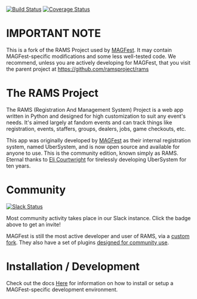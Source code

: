 [![Build Status](https://travis-ci.org/magfest/ubersystem.svg)](https://travis-ci.org/magfest/ubersystem) [![Coverage Status](https://coveralls.io/repos/github/magfest/ubersystem/badge.svg?branch=master)](https://coveralls.io/github/magfest/ubersystem?branch=master)

IMPORTANT NOTE
==============

This is a fork of the RAMS Project used by [MAGFest](http://magfest.org).  It may contain MAGFest-specific modifications and some less well-tested code. We recommend, unless you are actively developing for MAGFest, that you visit the parent project at https://github.com/ramsproject/rams

The RAMS Project
=======

The RAMS (Registration And Management System) Project is a web app written in Python and designed for high customization to suit any event's needs. It's aimed largely at fandom events and can track things like registration, events, staffers, groups, dealers, jobs, game checkouts, etc.

This app was originally developed by [MAGFest](http://magfest.org) as their internal registration system, named UberSystem, and is now open source and available for anyone to use. This is the community edition, known simply as RAMS. Eternal thanks to [Eli Courtwright](https://github.com/EliAndrewC) for tirelessly developing UberSystem for ten years.

Community
=========
[![Slack Status](https://slackin-ramsproject.herokuapp.com/badge.svg)](https://slackin-ramsproject.herokuapp.com/)

Most community activity takes place in our Slack instance. Click the badge above to get an invite!

MAGFest is still the most active developer and user of RAMS, via a [custom fork](https://github.com/magfest/ubersystem). They also have a set of plugins [designed for community use](https://github.com/rams).

Installation / Development
===========================

Check out the docs [Here](INSTALL.md) for information on how to install or setup a MAGFest-specific development environment.
